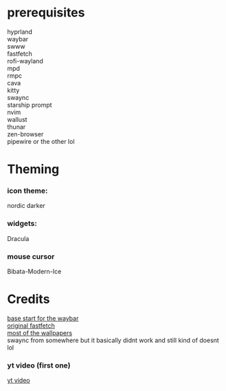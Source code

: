 # prerequisites                
                           
hyprland              
waybar             
swww              
fastfetch            
rofi-wayland                
mpd                       
rmpc        
cava        
kitty        
swaync           
starship prompt              
nvim                 
wallust     
thunar        
zen-browser         
pipewire or the other lol    
              
             
             
# Theming              
                      
                 
### icon theme:           
nordic darker              
                 
### widgets:          
Dracula               
              
### mouse cursor
Bibata-Modern-Ice          
            
# Credits        
           
[base start for the waybar](https://github.com/sameemul-haque/dotfiles/tree/mocha/.config/waybar)          
[original fastfetch](https://github.com/arslan1510/gruvbox-fastfetch-ghostty)            
[most of the wallpapers](https://github.com/fr0st-iwnl/wallz/tree/main/Catppuccin%20Mocha)            
swaync from somewhere but it basically didnt work and still kind of doesnt lol         
                  
            
              

### yt video (first one)          
 [yt video](https://www.youtube.com/watch?v=3VA52c1Mv90)            











